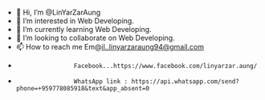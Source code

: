 - 👋 Hi, I’m @LinYarZarAung
- 👀 I’m interested in Web Developing.
- 🌱 I’m currently learning Web Developing.
- 💞️ I’m looking to collaborate on Web Developing.
- 📫 How to reach me Em@il..linyarzaraung94@gmail.com
-                     Facebook...https://www.facebook.com/linyarzar.aung/
-                     WhatsApp link : https://api.whatsapp.com/send?phone=+959778085918&text&app_absent=0

<!---
LinYarZarAung/LinYarZarAung is a ✨ special ✨ repository because its `README.md` (this file) appears on your GitHub profile.
You can click the Preview link to take a look at your changes.
--->
